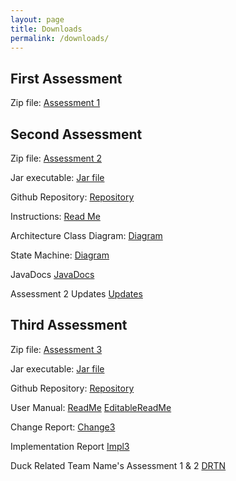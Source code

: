 ```yaml
---
layout: page
title: Downloads
permalink: /downloads/
---
```


## First Assessment
Zip file: [Assessment 1](/downloads/Gandhi-Inc1.zip)

## Second Assessment
Zip file: [Assessment 2](/downloads/Gandhi_Inc2.zip)

Jar executable: [Jar file](/downloads/blindeye.jar)

Github Repository: [Repository](https://github.com/SEPR-York/Gandhi-Inc.)

Instructions: [Read Me](/downloads/ReadMeOld.pdf)

Architecture Class Diagram: [Diagram](/downloads/ArchitectureClassDiagram.png)

State Machine: [Diagram](/downloads/StateMachine.png)

JavaDocs [JavaDocs](/olddoc/index.html)

Assessment 2 Updates [Updates](/oldupdates)

## Third Assessment
Zip file: [Assessment 3](/downloads/Gandhi_Inc.zip)

Jar executable: [Jar file](/downloads/assessment3.jar)

Github Repository: [Repository](https://github.com/SEPR-York/SEPR)

User Manual: [ReadMe](/downloads/UserManual.pdf)   [EditableReadMe](/downloads/EditableUserManual.docx)

Change Report: [Change3](/downloads/Change3.pdf)

Implementation Report [Impl3](/downloads/Impl3.pdf)

Duck Related Team Name's Assessment 1 & 2 [DRTN](/downloads/DRTN.zip)
